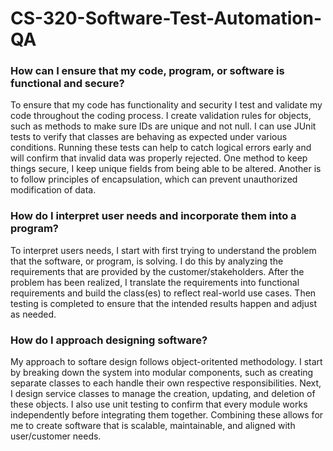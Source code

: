 # CS-320-Software-Test-Automation-QA

### How can I ensure that my code, program, or software is functional and secure?
To ensure that my code has functionality and security I test and validate my code throughout the coding process. I create validation rules for objects, such as methods to make sure IDs are unique and not null. I can use JUnit tests to verify that classes are behaving as expected under various conditions. Running these tests can help to catch logical errors early and will confirm that invalid data was properly rejected. One method to keep things secure, I keep unique fields from being able to be altered. Another is to follow principles of encapsulation, which can prevent unauthorized modification of data. 

### How do I interpret user needs and incorporate them into a program?
To interpret users needs, I start with first trying to understand the problem that the software, or program, is solving. I do this by analyzing the requirements that are provided by the customer/stakeholders. After the problem has been realized, I translate the requirements into functional requirements and build the class(es) to reflect real-world use cases. Then testing is completed to ensure that the intended results happen and adjust as needed.

### How do I approach designing software?
My approach to softare design follows object-oritented methodology. I start by breaking down the system into modular components, such as creating separate classes to each handle their own respective responsibilities. Next, I design service classes to manage the creation, updating, and deletion of these objects. I also use unit testing to confirm that every module works independently before integrating them together. Combining these allows for me to create software that is scalable, maintainable, and aligned with user/customer needs.
